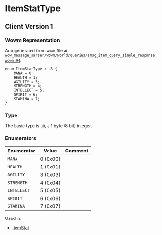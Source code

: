 # ItemStatType

## Client Version 1

### Wowm Representation

Autogenerated from `wowm` file at [`wow_message_parser/wowm/world/queries/smsg_item_query_single_response.wowm:94`](https://github.com/gtker/wow_messages/tree/main/wow_message_parser/wowm/world/queries/smsg_item_query_single_response.wowm#L94).

```rust,ignore
enum ItemStatType : u8 {
    MANA = 0;
    HEALTH = 1;
    AGILITY = 3;
    STRENGTH = 4;
    INTELLECT = 5;
    SPIRIT = 6;
    STAMINA = 7;
}
```
### Type
The basic type is `u8`, a 1 byte (8 bit) integer.
### Enumerators
| Enumerator | Value  | Comment |
| --------- | -------- | ------- |
| `MANA` | 0 (0x00) |  |
| `HEALTH` | 1 (0x01) |  |
| `AGILITY` | 3 (0x03) |  |
| `STRENGTH` | 4 (0x04) |  |
| `INTELLECT` | 5 (0x05) |  |
| `SPIRIT` | 6 (0x06) |  |
| `STAMINA` | 7 (0x07) |  |

Used in:
* [ItemStat](itemstat.md)

